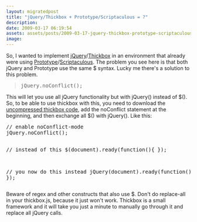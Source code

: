 ```yaml
---
layout: migratedpost
title: "jQuery/Thickbox + Prototype/Scriptaculous = ?"
description:
date: 2009-03-17 06:19:54
assets: assets/posts/2009-03-17-jquery-thickbox-prototype-scriptaculous
image: 
---
```


<p>So, I wanted to implement <a href="http://jquery.com/">jQuery</a>/<a href="http://jquery.com/demo/thickbox/">Thickbox</a> in an environment that already were using <a href="http://www.prototypejs.org/">Prototype</a>/<a href="http://script.aculo.us/">Scriptaculous</a>. The problem you see here is that both jQuery and Prototype use the same $ syntax. Lucky me there's a solution to this problem.</p>
<blockquote>
<pre>jQuery.noConflict();</pre>
</blockquote>
<p>This will let you use all jQuery functionality but with jQuery() instead of $(). So, to be able to use thickbox with this, you need to download the <a href="http://jquery.com/demo/thickbox/thickbox-code/thickbox.js">uncompressed thickbox code</a>, add the noConflict statement at the beginning, and then exchange all $() with jQuery(). Like this:</p>
<pre class="brush: javascript">// enable noConflict-mode
jQuery.noConflict();

// instead of this
$(document).ready(function(){ });

// you now do this instead
jQuery(document).ready(function(){ });</pre>
<p>Beware of regex and other constructs that also use $. Don't do replace-all in your thickbox.js, because it just won't work. Thickbox is a small framework and it will take you just a minute to manually go through it and replace all jQuery calls.</p>
